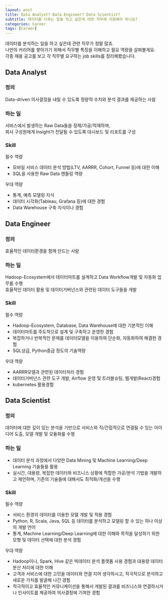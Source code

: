 ```yaml
---
layout: post
title: Data Analyst? Data Engineer? Data Scientist?
subtitle: 데이터를 다루는 일을 하고 싶은데 어떤 직무에 지원해야 하나요? 
categories: Career
tags: [Career]
---
```

데이터를 분석하는 일을 하고 싶은데 관련 직무가 정말 많죠.  
나만의 커리어를 쌓아가기 위해서 직무별 특징을 이해하고 필요 역량을 살펴볼게요.   
각종 채용 공고를 보고 각 직무별 요구하는 job skills를 정리해봤습니다.  


## Data Analyst
### 정의
Data-driven 의사결정을 내릴 수 있도록 정량적 수치와 분석 결과를 제공하는 사람
### 하는 일
서비스에서 발생하는 Raw Data들을 정제/가공/적재하며,   
회사 구성원에게 Insight가 전달될 수 있도록 대시보드 및 리포트를 구성  
### Skill
필수 역량  
* 모바일 서비스 데이터 분석 방법(LTV, AARRR, Cohort, Funnel 등)에 대한 이해
* SQL을 사용한 Raw Data 핸들링 역량

우대 역량
* 통계, 예측 모델링 지식  
* 데이터 시각화(Tableau, Grafana 등)에 대한 경험
* Data Warehouse 구축 지식이나 경험

## Data Engineer
### 정의
효율적인 데이터환경을 함께 만드는 사람

### 하는 일
Hadoop-Ecosystem에서 데이터마트를 설계하고 Data Workflow개발 및 자동화 업무를 수행  
효율적인 데이터 활용 및 데이터거버넌스와 관련된 데이터 도구들을 개발  

### Skill
필수 역량  
* Hadoop-Ecosystem, Database, Data Warehouse에 대한 기본적인 이해
* 데이터마트를 주도적으로 설계 및 구축하고 운영한 경험
* 복잡하거나 반복적인 문제를 데이터모델을 이용하여 단순화, 자동화하여 해결한 경험
* SQL상급, Python중급 정도의 기술역량

우대 역량
* AARRR모델과 관련된 데이터처리 경험
* 데이터거버넌스 관련 도구 개발, Airflow 운영 및 트러블슈팅, 웹개발(React)경험
* kubernetes 활용경험

## Data Scientist
### 정의
데이터에 대한 깊이 있는 분석을 기반으로 서비스와 직/간접적으로 연결될 수 있는 아이디어 도출, 모델 개발 및 모듈화를 수행
### 하는 일
* 데이터 분석 과정에서 다양한 Data Mining 및 Machine Learning/Deep Learning 기술들을 활용  
* 실시간, 대용량, 복잡한 데이터와 비즈니스 상황에 적합한 가공/분석 기법을 개발하고 제언하며, 기존의 기술들에 대해서도 최적화/개선을 수행  

### Skill
필수 역량  
* 서비스 환경의 데이터를 이용한 모델 개발 및 적용 경험  
* Python, R, Scala, Java, SQL 등 데이터를 분석하고 모델링 할 수 있는 하나 이상의 개발 언어
* 통계, Machine Learning/Deep Learning에 대한 이해와 목적을 달성하기 위한 모형 및 데이터 선택에 대한 분석 경험

우대 역량  
* Hadoop이나, Spark, Hive 같은 빅데이터 분석 플랫폼 사용 경험과 대용량 데이터 분산 처리에 대한 이해
* 고객과 서비스에 대한 고민을 데이터와 연결 지어 생각하시고, 적극적으로 분석하고 새로운 가치를 발굴해 나간 경험
* 적극적이고 효율적인 커뮤니케이션을 통해서 개발된 결과를 비즈니스와 연결하시거나 인사이트를 제공하여 의사결정에 기여한 경험
